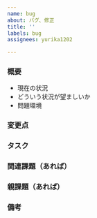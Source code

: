 ```yaml
---
name: bug
about: バグ、修正
title: ''
labels: bug
assignees: yurika1202

---
```


### 概要
- 現在の状況
-  どういう状況が望ましいか
-  問題環境
### 変更点
### タスク
### 関連課題（あれば）
### 親課題（あれば）
### 備考
